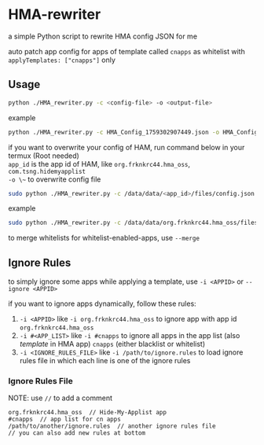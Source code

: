 # HMA-rewriter

a simple Python script to rewrite HMA config JSON for me

auto patch app config for apps of template called `cnapps` as whitelist with `applyTemplates: ["cnapps"]` only

## Usage
```sh
python ./HMA_rewriter.py -c <config-file> -o <output-file>
```

example
```sh
python ./HMA_rewriter.py -c HMA_Config_1759302907449.json -o HMA_Config_1759302907449.patched.json
```

if you want to overwrite your config of HAM, run command below in your termux (Root needed) \
`app_id` is the app id of HAM, like `org.frknkrc44.hma_oss`, `com.tsng.hidemyapplist` \
`-o \~` to overwrite config file

```sh
sudo python ./HMA_rewriter.py -c /data/data/<app_id>/files/config.json -o \~
```

example
```sh
sudo python ./HMA_rewriter.py -c /data/data/org.frknkrc44.hma_oss/files/config.json -o \~
```

to merge whitelists for whitelist-enabled-apps, use `--merge`


## Ignore Rules
to simply ignore some apps while applying a template, use `-i <APPID>` or `--ignore <APPID>`

if you want to ignore apps dynamically, follow these rules:
1. `-i <APPID>` like `-i org.frknkrc44.hma_oss` to ignore app with app id `org.frknkrc44.hma_oss`
2. `-i #<APP_LIST>` like `-i #cnapps` to ignore all apps in the app list (also *template* in HMA app) `cnapps` (either blacklist or whitelist)
3. `-i <IGNORE_RULES_FILE>` like `-i /path/to/ignore.rules` to load ignore rules file in which each line is one of the ignore rules

### Ignore Rules File
NOTE: use `//` to add a comment

```text
org.frknkrc44.hma_oss  // Hide-My-Applist app
#cnapps  // app list for cn apps
/path/to/another/ignore.rules  // another ignore rules file
// you can also add new rules at bottom
```
